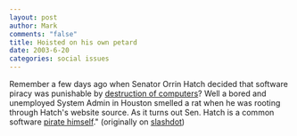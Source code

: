 ```yaml
--- 
layout: post
author: Mark
comments: "false"
title: Hoisted on his own petard
date: 2003-6-20
categories: social issues
---
```

Remember a few days ago when Senator Orrin Hatch decided that software piracy was punishable by <a href="http://story.news.yahoo.com/news?tmpl=story&u=/ap/20030617/ap_on_hi_te/downloading_music" target="_blank">destruction of computers</a>?  Well a bored and unemployed System Admin in Houston smelled a rat when he was rooting through Hatch's website source.  As it turns out Sen. Hatch is a common  software <a href="http://www.wired.com/news/politics/0,1283,59305,00.html" target="_blank">pirate himself</a>."  (originally on <a href="http://slashdot.org" target="_blank">slashdot</a>)

